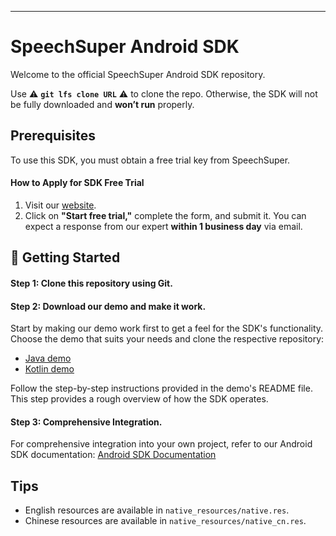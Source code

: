 ---

# SpeechSuper Android SDK

Welcome to the official SpeechSuper Android SDK repository.

Use ⚠️ **``git lfs clone URL``** ⚠️ to clone the repo. Otherwise, the SDK will not be fully downloaded and **won’t run** properly.

## Prerequisites

To use this SDK, you must obtain a free trial key from SpeechSuper.

#### How to Apply for SDK Free Trial
1. Visit our [website](www.speechsuper.com).
2. Click on **"Start free trial,"** complete the form, and submit it. You can expect a response from our expert **within 1 business day** via email.

## 🚀 Getting Started

#### Step 1: Clone this repository using Git.
#### Step 2: Download our demo and make it work.
Start by making our demo work first to get a feel for the SDK's functionality. Choose the demo that suits your needs and clone the respective repository:

   - [Java demo](https://github.com/speechsuper/SpeechSuper-SDK-Android-Java-Demo) 
   - [Kotlin demo](https://github.com/speechsuper/SpeechSuper-SDK-Android-Kotlin-Demo)

Follow the step-by-step instructions provided in the demo's README file. This step provides a rough overview of how the SDK operates.
#### Step 3: Comprehensive Integration.
For comprehensive integration into your own project, refer to our Android SDK documentation: [Android SDK Documentation](https://docs.speechsuper.com/#/./Native/Android.md)

## Tips
- English resources are available in `native_resources/native.res`.
- Chinese resources are available in `native_resources/native_cn.res`.

